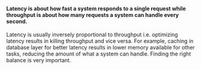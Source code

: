 #### Latency is about how fast a system responds to a single request while throughput is about how many requests a system can handle every second.

Latency is usually inversely proportional to throughput i.e. optimizing latency results in killing throughput and vice versa. For example, caching in database layer for better latency results in lower memory available for other tasks, reducing the amount of what a system can handle. Finding the right balance is very important.
